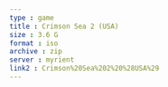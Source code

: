 ```yaml
---
type : game
title : Crimson Sea 2 (USA)
size : 3.6 G
format : iso
archive : zip
server : myrient
link2 : Crimson%20Sea%202%20%28USA%29
---
```

